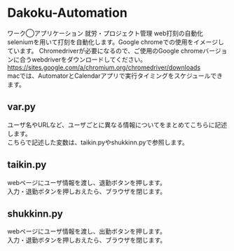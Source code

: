 # Dakoku-Automation
ワーク◯アプリケーション 就労・プロジェクト管理 web打刻の自動化
<br>
seleniumを用いて打刻を自動化します。Google chromeでの使用をイメージしています。
Chromedriverが必要になるので、ご使用のGoogle chromeバージョンに合うwebdriverをダウンロードしてください。
<br>
https://sites.google.com/a/chromium.org/chromedriver/downloads
<br>
macでは、AutomatorとCalendarアプリで実行タイミングをスケジュールできます。
<br>

## var.py
ユーザ名やURLなど、ユーザごとに異なる情報についてをまとめてこちらに記述します。
<br>
こちらで記述した変数は、taikin.pyやshukkinn.pyで参照します。
<br>
## taikin.py
webページにユーザ情報を渡し、退勤ボタンを押します。
<br>
入力・退勤ボタンを押しおえたら、ブラウザを閉じます。

## shukkinn.py
webページにユーザ情報を渡し、出勤ボタンを押します。
<br>
入力・退勤ボタンを押しおえたら、ブラウザを閉じます。

